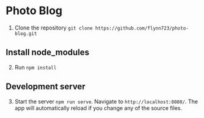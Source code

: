 # Photo Blog

1. Clone the repository `git clone https://github.com/flynn723/photo-blog.git`

## Install node_modules

2. Run `npm install`

## Development server

3. Start the server `npm run serve`. Navigate to `http://localhost:8080/`. The app will automatically reload if you change any of the source files.